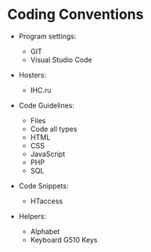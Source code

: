 # Coding Conventions

- Program settings:
  - GIT
  - Visual Studio Code

- Hosters:
  - IHC.ru

- Code Guidelines:
  - Files
  - Code all types
  - HTML
  - CSS
  - JavaScript
  - PHP
  - SQL

- Code Snippets:
  - HTaccess

- Helpers:
  - Alphabet
  - Keyboard G510 Keys
